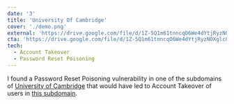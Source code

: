 ```yaml
---
date: '3'
title: 'University Of Cambridge'
cover: './demo.png'
external: 'https://drive.google.com/file/d/1Z-5Q1m61tnncqO6We4dYtjRyzNOXglc8/view?usp=sharing'
cta: 'https://drive.google.com/file/d/1Z-5Q1m61tnncqO6We4dYtjRyzNOXglc8/view?usp=sharing'
tech:
  - Account Takeover
  - Password Reset Poisoning
---
```


I found a Password Reset Poisoning vulnerability in one of the subdomains of [University of Cambridge](https://www.cam.ac.uk/) that would have led to Account Takeover of users in [this subdomain](https://www.ojs.socanth.cam.ac.uk/).
